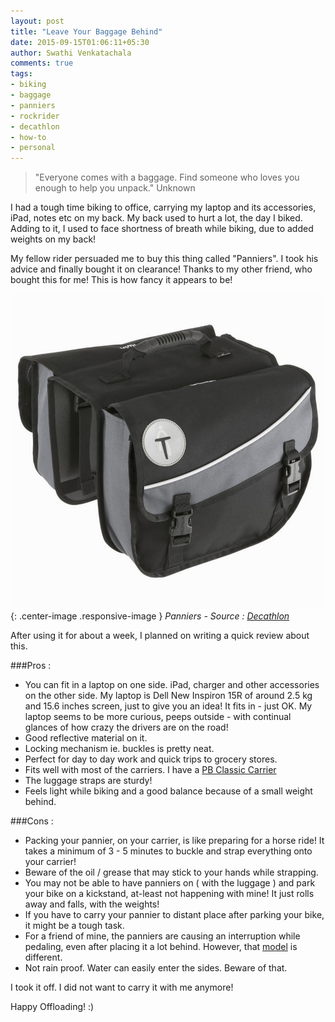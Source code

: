 ```yaml
---
layout: post
title: "Leave Your Baggage Behind"
date: 2015-09-15T01:06:11+05:30
author: Swathi Venkatachala
comments: true
tags:
- biking
- baggage
- panniers
- rockrider
- decathlon
- how-to
- personal
---
```


> "Everyone comes with a baggage. Find someone who loves you enough to help you unpack."
  Unknown

I had a tough time biking to office, carrying my laptop and its accessories, iPad, notes etc on my back. My back used to hurt a lot, the day I biked. Adding to it, I used to face shortness of breath while biking, due to added weights on my back!

My fellow rider persuaded me to buy this thing called "Panniers". I took his advice and finally bought it on clearance! Thanks to my other friend, who bought this for me!
This is how fancy it appears to be!

![Panniers](/img/panniers.jpg){: .center-image .responsive-image }
*Panniers - Source : [Decathlon](http://www.decathlon.in/cycling/accessories/panniers,-racks,-and-bags)*

After using it for about a week, I planned on writing a quick review about this.

###Pros :

- You can fit in a laptop on one side. iPad, charger and other accessories on the other side. My laptop is Dell New Inspiron 15R of around 2.5 kg and 15.6 inches screen, just to give you an idea! It fits in - just OK. My laptop seems to be more curious, peeps outside - with continual glances of how crazy the drivers are on the road!
- Good reflective material on it. 
- Locking mechanism ie. buckles is pretty neat.
- Perfect for day to day work and quick trips to grocery stores.
- Fits well with most of the carriers. I have a [PB Classic Carrier](http://www.decathlon.in/cycling/accessories/panniers-racks-and-bags/pb-classic-carrier/p-M8242271)
- The luggage straps are sturdy!
- Feels light while biking and a good balance because of a small weight behind.

###Cons :

- Packing your pannier, on your carrier, is like preparing for a horse ride! It takes a minimum of 3 - 5 minutes to buckle and strap everything onto your carrier!
- Beware of the oil / grease that may stick to your hands while strapping.
- You may not be able to have panniers on ( with the luggage ) and park your bike on a kickstand, at-least not happening with mine! It just rolls away and falls, with the weights!
- If you have to carry your pannier to distant place after parking your bike, it might be a tough task.
- For a friend of mine, the panniers are causing an interruption while pedaling, even after placing it a lot behind. However, that [model](http://www.decathlon.in/cycling/accessories/panniers-racks-and-bags/15l-classic-bag-x2/p-M8248118) is different.
- Not rain proof. Water can easily enter the sides. Beware of that.

I took it off. I did not want to carry it with me anymore!

Happy Offloading! :)
